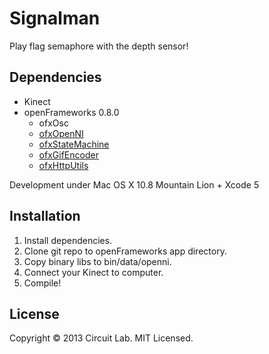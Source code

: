 # Signalman

Play flag semaphore with the depth sensor!

## Dependencies

* Kinect
* openFrameworks 0.8.0
  * ofxOsc
  * [ofxOpenNI](https://github.com/gameoverhack/ofxOpenNI)
  * [ofxStateMachine](https://github.com/neilmendoza/ofxStateMachine)
  * [ofxGifEncoder](https://github.com/jesusgollonet/ofxGifEncoder)
  * [ofxHttpUtils](https://github.com/arturoc/ofxHttpUtils)

Development under Mac OS X 10.8 Mountain Lion + Xcode 5

## Installation

1. Install dependencies.
2. Clone git repo to openFrameworks app directory.
3. Copy binary libs to bin/data/openni.
4. Connect your Kinect to computer.
5. Compile!

## License

Copyright &copy; 2013 Circuit Lab. MIT Licensed.